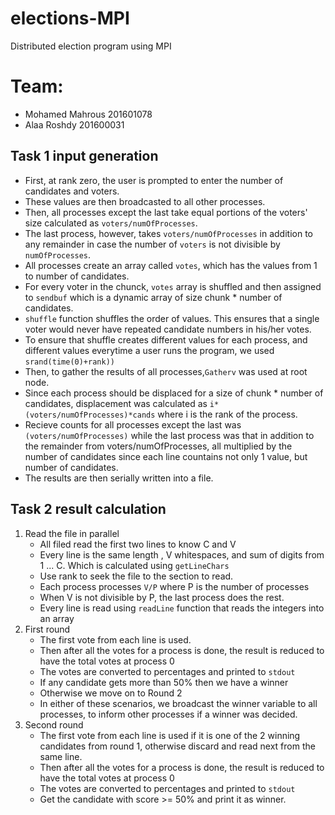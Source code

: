 # elections-MPI
Distributed election program using MPI

# Team:
* Mohamed Mahrous 201601078
* Alaa Roshdy 201600031

## Task 1 input generation
* First, at rank zero, the user is prompted to enter the number of candidates and voters.
* These values are then broadcasted to all other processes. 
* Then, all processes except the last take equal portions of the voters' size calculated as `voters/numOfProcesses`.
* The last process, however, takes `voters/numOfProcesses` in addition to any remainder in case the number of `voters` is not divisible by `numOfProcesses`.
* All processes create an array called `votes`, which has the values from 1 to number of candidates.
* For every voter in the chunck, `votes` array is shuffled and then assigned to `sendbuf` which is a dynamic array of size chunk * number of candidates.
* `shuffle` function shuffles the order of values. This ensures that a single voter would never have repeated candidate numbers in his/her votes.
* To ensure that shuffle creates different values for each process, and different values everytime a user runs the program, we used `srand(time(0)+rank))`
* Then, to gather the results of all processes,`Gatherv` was used at root node.
* Since each process should be displaced for a size of chunk * number of candidates, displacement was calculated as `i*(voters/numOfProcesses)*cands` where i is the rank of the process.
* Recieve counts for all processes except the last was `(voters/numOfProcesses)` while the last process was that in addition to the remainder from voters/numOfProcesses, all multiplied by the number of candidates since each line countains not only 1 value, but number of candidates.
* The results are then serially written into a file.
## Task 2 result calculation
1. Read the file in parallel
    * All filed read the first two lines to know C and V
    * Every line is the same length , V whitespaces, and sum of digits from 1 ... C. Which is calculated using `getLineChars` 
    * Use rank to seek the file to  the section to read. 
    * Each  process processes `V/P` where P is the number of processes
    * When V is not divisible by P, the last process does the rest.
    * Every line is read using `readLine` function that reads the integers into an array
2. First round
    * The first vote from each line is used.
    * Then after all the votes for a process is done, the result is reduced to have the total votes at process 0
    * The votes are converted to percentages and printed to `stdout`
    * If any candidate gets more than 50% then we have a winner
    * Otherwise we move on to Round 2
    * In either of these scenarios, we broadcast the winner variable to all processes, to inform other processes if a winner was decided.
3. Second round
    * The first vote from each line is used if it is one of the 2 winning candidates from round 1, otherwise discard and read next from the same line.
    * Then after all the votes for a process is done, the result is reduced to have the total votes at process 0
    * The votes are converted to percentages and printed to `stdout`
    * Get the candidate with score >= 50% and print it as winner.
